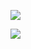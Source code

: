 ![](https://youpaiyun.zongqilive.cn/image/20200511155622.png)

![](https://youpaiyun.zongqilive.cn/image/20200511155641.png)

